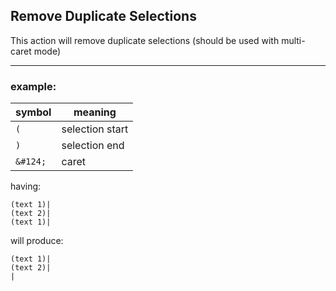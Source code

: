 ## Remove Duplicate Selections

This action will remove duplicate selections (should be used with multi-caret mode)

---

### example:

| symbol   | meaning         |
|----------|-----------------|
| `(`      | selection start |
| `)`      | selection end   |
| `&#124;` | caret           |

having:
```
(text 1)|
(text 2)|
(text 1)|
```
will produce:
```
(text 1)|
(text 2)|
|
```
